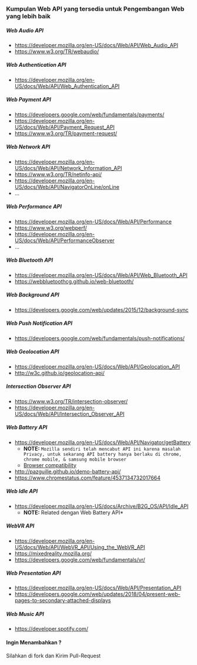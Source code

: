 ### Kumpulan Web API yang tersedia untuk Pengembangan Web yang lebih baik

##### Web Audio API
- https://developer.mozilla.org/en-US/docs/Web/API/Web_Audio_API
- https://www.w3.org/TR/webaudio/

##### Web Authentication API

- https://developer.mozilla.org/en-US/docs/Web/API/Web_Authentication_API

##### Web Payment API

- https://developers.google.com/web/fundamentals/payments/
- https://developer.mozilla.org/en-US/docs/Web/API/Payment_Request_API
- https://www.w3.org/TR/payment-request/

##### Web Network API

- https://developer.mozilla.org/en-US/docs/Web/API/Network_Information_API
- https://www.w3.org/TR/netinfo-api/
- https://developer.mozilla.org/en-US/docs/Web/API/NavigatorOnLine/onLine
- ...

##### Web Performance API 

- https://developer.mozilla.org/en-US/docs/Web/API/Performance
- https://www.w3.org/webperf/
- https://developer.mozilla.org/en-US/docs/Web/API/PerformanceObserver
- ...

##### Web Bluetooth API 

- https://developer.mozilla.org/en-US/docs/Web/API/Web_Bluetooth_API
- https://webbluetoothcg.github.io/web-bluetooth/

##### Web Background API 

- https://developers.google.com/web/updates/2015/12/background-sync 

##### Web Push Notification API

- https://developers.google.com/web/fundamentals/push-notifications/   

##### Web Geolocation API 

- https://developer.mozilla.org/en-US/docs/Web/API/Geolocation_API
- http://w3c.github.io/geolocation-api/

##### Intersection Observer API

- https://www.w3.org/TR/intersection-observer/
- https://developer.mozilla.org/en-US/docs/Web/API/Intersection_Observer_API

##### Web Battery API
- https://developer.mozilla.org/en-US/docs/Web/API/Navigator/getBattery
  * **NOTE:** `Mozilla sendiri telah mencabut API ini karena masalah Privacy, untuk sekarang API battery hanya berlaku di chrome, chrome mobile, & samsung mobile browser`
  * [Browser compatibility](https://developer.mozilla.org/en-US/docs/Web/API/Navigator/getBattery#Browser_compatibility)
- http://pazguille.github.io/demo-battery-api/
- https://www.chromestatus.com/feature/4537134732017664

##### Web Idle API
- https://developer.mozilla.org/en-US/docs/Archive/B2G_OS/API/Idle_API 
  * **NOTE:** Related dengan Web Battery API*

##### WebVR API
- https://developer.mozilla.org/en-US/docs/Web/API/WebVR_API/Using_the_WebVR_API
- https://mixedreality.mozilla.org/
- https://developers.google.com/web/fundamentals/vr/

##### Web Presentation API
- https://developer.mozilla.org/en-US/docs/Web/API/Presentation_API
- https://developers.google.com/web/updates/2018/04/present-web-pages-to-secondary-attached-displays


##### Web Music API
- https://developer.spotify.com/

#### Ingin Menambahkan ?
Silahkan di fork dan Kirim Pull-Request 

